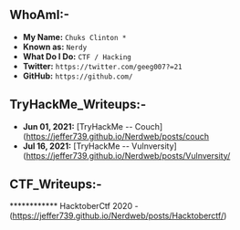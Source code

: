 
## WhoAmI:-


- **My Name:**    `Chuks Clinton *`
- **Known as:**   `Nerdy`
- **What Do I Do:**  `CTF / Hacking`
- **Twitter:**    `https://twitter.com/geeg007?=21`
- **GitHub:**     `https://github.com/`


## **TryHackMe_Writeups:-**
- **Jun 01, 2021:** [TryHackMe -- Couch] (https://jeffer739.github.io/Nerdweb/posts/couch
- **Jul 16, 2021:** [TryHackMe -- Vulnversity] (https://jeffer739.github.io/Nerdweb/posts/Vulnversity/



## **CTF_Writeups:-** 
************  HacktoberCtf 2020 - (https://jeffer739.github.io/Nerdweb/posts/Hacktoberctf/) 

